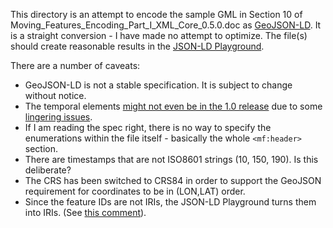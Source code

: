 This directory is an attempt to encode the sample GML in Section 10 of Moving_Features_Encoding_Part_I_XML_Core_0.5.0.doc as [GeoJSON-LD](https://github.com/geojson/geojson-ld/blob/master/time.md). 
It is a straight conversion - I have made no attempt to optimize.
The file(s) should create reasonable results in the [JSON-LD Playground](http://json-ld.org/playground/).

There are a number of caveats:
   * GeoJSON-LD is not a stable specification. It is subject to change without notice.
   * The temporal elements [might not even be in the 1.0 release](https://github.com/geojson/geojson-ld/issues/22) due to some [lingering issues](https://github.com/geojson/geojson-ld/issues/23).
   * If I am reading the spec right, there is no way to specify the enumerations within the file itself - basically the whole `<mf:header>` section.
   * There are timestamps that are not ISO8601 strings (10, 150, 190). Is this deliberate?
   * The CRS has been switched to CRS84 in order to support the GeoJSON requirement for coordinates to be in (LON,LAT) order.
   * Since the feature IDs are not IRIs, the JSON-LD Playground turns them into IRIs. (See [this comment](https://github.com/geojson/geojson-ld/issues/21#issuecomment-48546076)).
   